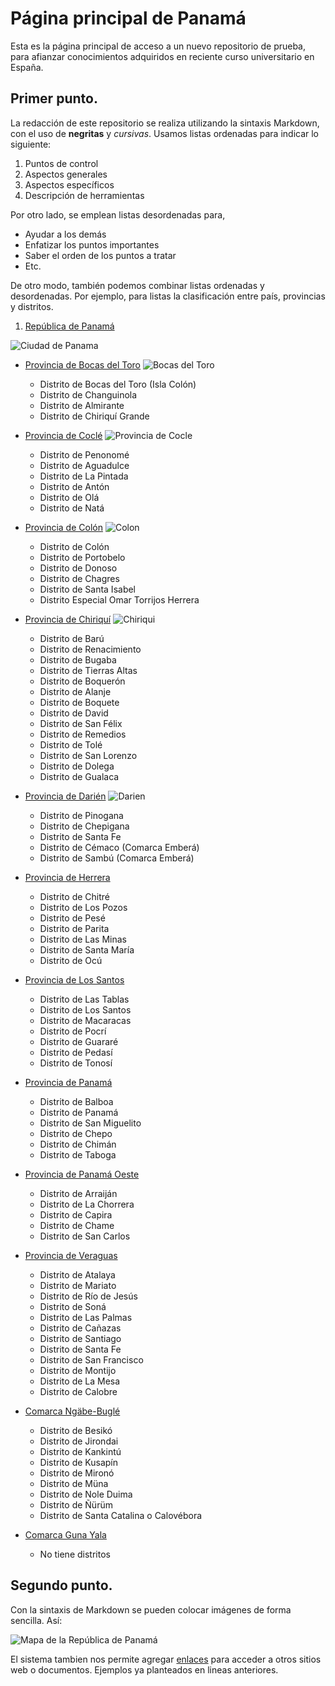 # Página principal de Panamá

Esta es la página principal de acceso a un nuevo repositorio de prueba, para afianzar conocimientos adquiridos en reciente curso universitario en España.

## Primer punto.

La redacción de este repositorio se realiza utilizando la sintaxis Markdown, con el uso de __negritas__ y _cursivas_. Usamos listas ordenadas para indicar lo siguiente:

1. Puntos de control
2. Aspectos generales
3. Aspectos específicos
4. Descripción de herramientas

Por otro lado, se emplean listas desordenadas para,

- Ayudar a los demás
- Enfatizar los puntos importantes
- Saber el orden de los puntos a tratar
- Etc.

De otro modo, también podemos combinar listas ordenadas y desordenadas. Por ejemplo, para listas la clasificación entre país, provincias y distritos.

1. [República de Panamá](https://es.wikipedia.org/wiki/Panam%C3%A1)

![Ciudad de Panama](https://assets.simpleviewinc.com/simpleview/image/upload/c_limit,h_1200,q_75,w_1200/v1/clients/panama/Panama_DYP_Header_CerroAncon_e5db5d4b-d6d7-4992-94e4-7c96220236be.jpg)

  - [Provincia de Bocas del Toro](https://es.wikipedia.org/wiki/Provincia_de_Bocas_del_Toro)
  ![Bocas del Toro](https://content.r9cdn.net/rimg/dimg/7d/3e/c3e5ad61-city-33356-16c4e19af0e.jpg?crop=true&width=1366&height=768&xhint=1586&yhint=1227)
    + Distrito de Bocas del Toro (Isla Colón)
    + Distrito de Changuinola
    + Distrito de Almirante
    + Distrito de Chiriquí Grande
    
  - [Provincia de Coclé](https://es.wikipedia.org/wiki/Provincia_de_Cocl%C3%A9)
  ![Provincia de Cocle](https://cdn.bmpcloud.com/elements/cms/business/believe/images/destinos/nacionales/cocle/portada-cocle.jpg)
    + Distrito de Penonomé
    + Distrito de Aguadulce
    + Distrito de La Pintada
    + Distrito de Antón
    + Distrito de Olá
    + Distrito de Natá
    
  - [Provincia de Colón](https://es.wikipedia.org/wiki/Provincia_de_Col%C3%B3n)
  ![Colon](https://3.bp.blogspot.com/-OMRymPVSK1c/Wo6wL7DgbxI/AAAAAAAAMzI/lUd8Oe6TXdYx8KY2oHyhKsP1gHeHX7-LQCLcBGAs/s1600/maxresdefault.jpg)
    + Distrito de Colón
    + Distrito de Portobelo
    + Distrito de Donoso
    + Distrito de Chagres
    + Distrito de Santa Isabel
    + Distrito Especial Omar Torrijos Herrera
    
  - [Provincia de Chiriquí](https://es.wikipedia.org/wiki/Provincia_de_Chiriqu%C3%AD)
  ![Chiriqui](https://elcapitalfinanciero.com/wp-content/uploads/2018/01/Feria-de-Boquete-ATP.jpg)
    + Distrito de Barú
    + Distrito de Renacimiento
    + Distrito de Bugaba
    + Distrito de Tierras Altas
    + Distrito de Boquerón
    + Distrito de Alanje
    + Distrito de Boquete
    + Distrito de David
    + Distrito de San Félix
    + Distrito de Remedios
    + Distrito de Tolé
    + Distrito de San Lorenzo
    + Distrito de Dolega
    + Distrito de Gualaca
    
  - [Provincia de Darién](https://es.wikipedia.org/wiki/Provincia_de_Dari%C3%A9n)
  ![Darien](https://images.myguide-cdn.com/content/1/large/darien-497089.jpg)
    + Distrito de Pinogana
    + Distrito de Chepigana
    + Distrito de Santa Fe
    + Distrito de Cémaco (Comarca Emberá)
    + Distrito de Sambú (Comarca Emberá)
    
  - [Provincia de Herrera](https://es.wikipedia.org/wiki/Provincia_de_Herrera)
    + Distrito de Chitré
    + Distrito de Los Pozos
    + Distrito de Pesé
    + Distrito de Parita
    + Distrito de Las Minas
    + Distrito de Santa María
    + Distrito de Ocú
    
  - [Provincia de Los Santos](https://es.wikipedia.org/wiki/Provincia_de_Los_Santos)
    + Distrito de Las Tablas
    + Distrito de Los Santos
    + Distrito de Macaracas
    + Distrito de Pocrí
    + Distrito de Guararé
    + Distrito de Pedasí
    + Distrito de Tonosí
    
  - [Provincia de Panamá](https://es.wikipedia.org/wiki/Provincia_de_Panam%C3%A1)
    + Distrito de Balboa
    + Distrito de Panamá
    + Distrito de San Miguelito
    + Distrito de Chepo
    + Distrito de Chimán
    + Distrito de Taboga
    
  - [Provincia de Panamá Oeste](https://es.wikipedia.org/wiki/Provincia_de_Panam%C3%A1_Oeste)
    + Distrito de Arraiján
    + Distrito de La Chorrera
    + Distrito de Capira
    + Distrito de Chame
    + Distrito de San Carlos
    
  - [Provincia de Veraguas](https://es.wikipedia.org/wiki/Provincia_de_Veraguas)
    + Distrito de Atalaya
    + Distrito de Mariato
    + Distrito de Río de Jesús
    + Distrito de Soná
    + Distrito de Las Palmas
    + Distrito de Cañazas
    + Distrito de Santiago
    + Distrito de Santa Fe
    + Distrito de San Francisco
    + Distrito de Montijo
    + Distrito de La Mesa
    + Distrito de Calobre
    
  - [Comarca Ngäbe-Buglé](https://es.wikipedia.org/wiki/Comarca_Ng%C3%A4be-Bugl%C3%A9)
    + Distrito de Besikó
    + Distrito de Jirondai
    + Distrito de Kankintú
    + Distrito de Kusapín
    + Distrito de Mironó
    + Distrito de Müna
    + Distrito de Nole Duima
    + Distrito de Ñürüm
    + Distrito de Santa Catalina o Calovébora
    
  - [Comarca Guna Yala](https://es.wikipedia.org/wiki/Comarca_Guna_Yala)
    + No tiene distritos
    
## Segundo punto.

Con la sintaxis de Markdown se pueden colocar imágenes de forma sencilla. Así:
  
![Mapa de la República de Panamá](https://upload.wikimedia.org/wikipedia/commons/thumb/3/36/Mapa_de_Panam%C3%A1.svg/3014px-Mapa_de_Panam%C3%A1.svg.png)

El sistema tambien nos permite agregar [enlaces](https://www.mclibre.org/consultar/htmlcss/html/html-enlaces.html) para acceder a otros sitios web o documentos. Ejemplos ya planteados en lineas anteriores.
